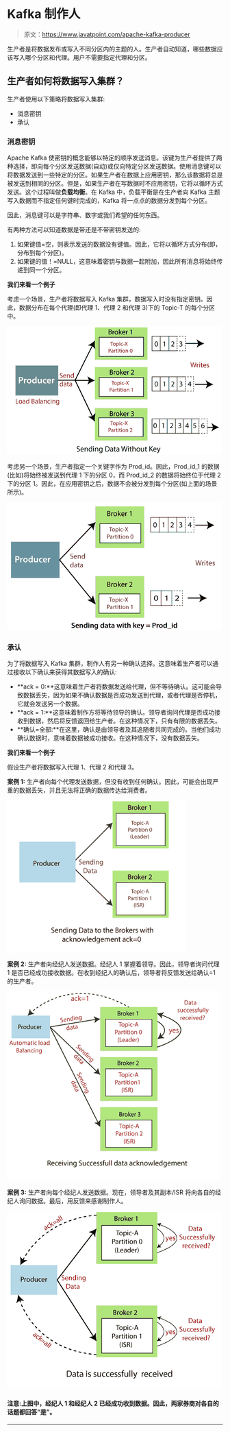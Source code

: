 # Kafka 制作人

> 原文：<https://www.javatpoint.com/apache-kafka-producer>

生产者是将数据发布或写入不同分区内的主题的人。生产者自动知道，哪些数据应该写入哪个分区和代理。用户不需要指定代理和分区。

## 生产者如何将数据写入集群？

生产者使用以下策略将数据写入集群:

*   消息密钥
*   承认

### 消息密钥

Apache Kafka 使密钥的概念能够以特定的顺序发送消息。该键为生产者提供了两种选择，即向每个分区发送数据(自动)或仅向特定分区发送数据。使用消息键可以将数据发送到一些特定的分区。如果生产者在数据上应用密钥，那么该数据将总是被发送到相同的分区。但是，如果生产者在写数据时不应用密钥，它将以循环方式发送。这个过程叫做**负载均衡**。在 Kafka 中，负载平衡是在生产者向 Kafka 主题写入数据而不指定任何键时完成的，Kafka 将一点点的数据分发到每个分区。

因此，消息键可以是字符串、数字或我们希望的任何东西。

有两种方法可以知道数据是带还是不带密钥发送的:

1.  如果键值=空，则表示发送的数据没有键值。因此，它将以循环方式分布(即，分布到每个分区)。
2.  如果键的值！=NULL，这意味着密钥与数据一起附加，因此所有消息将始终传递到同一个分区。

**我们来看一个例子**

考虑一个场景，生产者将数据写入 Kafka 集群，数据写入时没有指定密钥。因此，数据分布在每个代理(即代理 1、代理 2 和代理 3)下的 Topic-T 的每个分区中。

![Kafka Producer](img/08699f6e36c95eaf449d9a273faf8d01.png)

考虑另一个场景，生产者指定一个关键字作为 Prod_id。因此，Prod_id_1 的数据(比如)将始终被发送到代理 1 下的分区 0，而 Prod_id_2 的数据将始终位于代理 2 下的分区 1。因此，在应用密钥之后，数据不会被分发到每个分区(如上面的场景所示)。

![Kafka Producer](img/f16d3d26d279e34e8ad9a5f0409a11cf.png)

### 承认

为了将数据写入 Kafka 集群，制作人有另一种确认选择。这意味着生产者可以通过接收以下确认来获得其数据写入的确认:

*   **ack = 0:**这意味着生产者将数据发送给代理，但不等待确认。这可能会导致数据丢失，因为如果不确认数据是否成功发送到代理，或者代理是否停机，它就会发送另一个数据。
*   **ack = 1:**这意味着制作方将等待领导的确认。领导者询问代理是否成功接收到数据，然后将反馈返回给生产者。在这种情况下，只有有限的数据丢失。
*   **确认=全部:**在这里，确认是由领导者及其追随者共同完成的。当他们成功确认数据时，意味着数据被成功接收。在这种情况下，没有数据丢失。

**我们来看一个例子**

假设生产者将数据写入代理 1、代理 2 和代理 3。

**案例 1:** 生产者向每个代理发送数据，但没有收到任何确认。因此，可能会出现严重的数据丢失，并且无法将正确的数据传达给消费者。

![Kafka Producer](img/dc9941293f2f2284fd4c52980d7b772b.png)

**案例 2:** 生产者向经纪人发送数据。经纪人 1 掌握着领导。因此，领导者询问代理 1 是否已经成功接收数据。在收到经纪人的确认后，领导者将反馈发送给确认=1 的生产者。

![Kafka Producer](img/3d6f450bbad855aa3948d2873a8f9b20.png)

**案例 3:** 生产者向每个经纪人发送数据。现在，领导者及其副本/ISR 将向各自的经纪人询问数据。最后，用反馈来感谢制作人。

![Kafka Producer](img/11a872534b62df2ecefe9bb4ad33fb7b.png)

#### 注意:上图中，经纪人 1 和经纪人 2 已经成功收到数据。因此，两家券商对各自的话题都回答“是”。

* * *